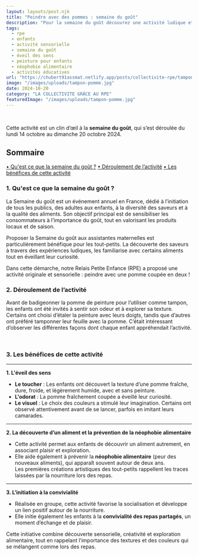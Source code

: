```yaml
---
layout: layouts/post.njk
title: "Peindre avec des pommes : semaine du goût"
description: "Pour la semaine du goût découvrez une activité ludique et sensorielle pour les enfants : peindre avec des pommes."
tags: 
  - rpe
  - enfants
  - activité sensorielle
  - semaine du goût
  - éveil des sens
  - peinture pour enfants
  - néophobie alimentaire
  - activités éducatives
url: "https://chubert91assmat.netlify.app/posts/collectivite-rpe/tampon-pomme/"
image: "/images/uploads/tampon-pomme.jpg"
date: 2024-10-20
category: "LA COLLECTIVITE GRÂCE AU RPE"
featuredImage: "/images/uploads/tampon-pomme.jpg"
---
```


<br>

Cette activité est un clin d’œil à la **semaine du goût**, qui s’est déroulée du lundi 14 octobre au dimanche 20 octobre 2024.

<div id="sommaire">
  <h2>Sommaire</h2>
  <a href="#semaine" class="styled-link-sommaire">• Qu'est ce que la semaine du goût ?</a>
  <a href="#deroulement" class="styled-link-sommaire">• Déroulement de l’activité</a>
  <a href="#benefices" class="styled-link-sommaire">• Les bénéfices de cette activité</a>
</div>


### **<span id="semaine">1. Qu'est ce que la semaine du goût ?</span>** 

La Semaine du goût est un événement annuel en France, dédié à l’initiation de tous les publics, des adultes aux enfants, à la diversité des saveurs et à la qualité des aliments. Son objectif principal est de sensibiliser les consommateurs à l’importance du goût, tout en valorisant les produits locaux et de saison.

Proposer la Semaine du goût aux assistantes maternelles est particulièrement bénéfique pour les tout-petits. La découverte des saveurs à travers des expériences ludiques, les familiarise avec certains aliments tout en éveillant leur curiosité.

Dans cette démarche, notre Relais Petite Enfance (RPE) a proposé une activité originale et sensorielle : peindre avec une pomme coupée en deux !

### **<span id="deroulement">2. Déroulement de l’activité</span>**

Avant de badigeonner la pomme de peinture pour l’utiliser comme tampon, les enfants ont été invités à sentir son odeur et à explorer sa texture. Certains ont choisi d’étaler la peinture avec leurs doigts, tandis que d’autres ont préféré tamponner leur feuille avec la pomme. C’était intéressant d’observer les différentes façons dont chaque enfant appréhendait l’activité.

<br>

### **<span id="benefices">3. Les bénéfices de cette activité</span>**

---

**1. L'éveil des sens**

- **Le toucher** : Les enfants ont découvert la texture d’une pomme fraîche, dure, froide, et légèrement humide, avec et sans peinture.  
- **L'odorat** : La pomme fraîchement coupée a éveillé leur curiosité.  
- **Le visuel** : Le choix des couleurs a stimulé leur imagination. Certains ont observé attentivement avant de se lancer, parfois en imitant leurs camarades.

---

**2. La découverte d’un aliment et la prévention de la néophobie alimentaire**

- Cette activité permet aux enfants de découvrir un aliment autrement, en associant plaisir et exploration.  
- Elle aide également à prévenir la **néophobie alimentaire** (peur des nouveaux aliments), qui apparaît souvent autour de deux ans.  
Les premières créations artistiques des tout-petits rappellent les traces laissées par la nourriture lors des repas.

---

**3. L’initiation à la convivialité**

- Réalisée en groupe, cette activité favorise la socialisation et développe un lien positif autour de la nourriture.  
- Elle initie également les enfants à la **convivialité des repas partagés**, un moment d’échange et de plaisir.



Cette initiative combine découverte sensorielle, créativité et exploration alimentaire, tout en rappelant l’importance des textures et des couleurs qui se mélangent comme lors des repas.






